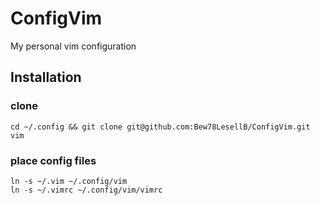 # ConfigVim
My personal vim configuration

## Installation

### clone
```shell
cd ~/.config && git clone git@github.com:Bew78LesellB/ConfigVim.git vim
```

### place config files

```shell
ln -s ~/.vim ~/.config/vim
ln -s ~/.vimrc ~/.config/vim/vimrc
```
